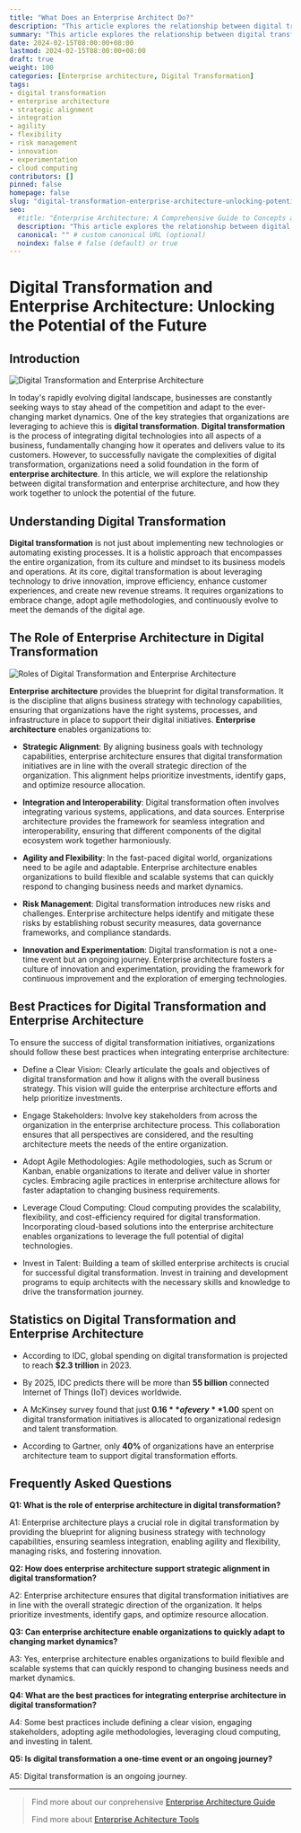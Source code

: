```yaml
---
title: "What Does an Enterprise Architect Do?"
description: "This article explores the relationship between digital transformation and enterprise architecture. It discusses the role of enterprise architecture in enabling strategic alignment, integration, agility, risk management and innovation."
summary: "This article explores the relationship between digital transformation and enterprise architecture. It discusses the role of enterprise architecture in enabling strategic alignment, integration, agility, risk management and innovation."
date: 2024-02-15T08:00:00+08:00
lastmod: 2024-02-15T08:00:00+08:00
draft: true
weight: 100
categories: [Enterprise architecture, Digital Transformation]
tags: 
- digital transformation
- enterprise architecture  
- strategic alignment
- integration
- agility
- flexibility
- risk management
- innovation
- experimentation
- cloud computing
contributors: []
pinned: false
homepage: false
slug: "digital-transformation-enterprise-architecture-unlocking-potential-future"
seo:
  #title: "Enterprise Architecture: A Comprehensive Guide to Concepts and Industry Practices" # custom title (optional)
  description: "This article explores the relationship between digital transformation and enterprise architecture. It discusses the role of enterprise architecture in enabling strategic alignment, integration, agility, risk management and innovation." # custom description (recommended)
  canonical: "" # custom canonical URL (optional)
  noindex: false # false (default) or true
---
```


# Digital Transformation and Enterprise Architecture: Unlocking the Potential of the Future

## Introduction

![Digital Transformation and Enterprise Architecture](https://cdn.sa.net/2024/02/13/DSnBxyvP3hqize4.png)

In today's rapidly evolving digital landscape, businesses are constantly seeking ways to stay ahead of the competition and adapt to the ever-changing market dynamics. One of the key strategies that organizations are leveraging to achieve this is **digital transformation**. **Digital transformation** is the process of integrating digital technologies into all aspects of a business, fundamentally changing how it operates and delivers value to its customers. However, to successfully navigate the complexities of digital transformation, organizations need a solid foundation in the form of **enterprise architecture**. In this article, we will explore the relationship between digital transformation and enterprise architecture, and how they work together to unlock the potential of the future.

## Understanding Digital Transformation

**Digital transformation** is not just about implementing new technologies or automating existing processes. It is a holistic approach that encompasses the entire organization, from its culture and mindset to its business models and operations. At its core, digital transformation is about leveraging technology to drive innovation, improve efficiency, enhance customer experiences, and create new revenue streams. It requires organizations to embrace change, adopt agile methodologies, and continuously evolve to meet the demands of the digital age.

## The Role of Enterprise Architecture in Digital Transformation


![Roles of Digital Transformation and Enterprise Architecture](https://cdn.sa.net/2024/02/13/hBOk2wmerXIfVsn.png)

**Enterprise architecture** provides the blueprint for digital transformation. It is the discipline that aligns business strategy with technology capabilities, ensuring that organizations have the right systems, processes, and infrastructure in place to support their digital initiatives. **Enterprise architecture** enables organizations to:

- **Strategic Alignment**: By aligning business goals with technology capabilities, enterprise architecture ensures that digital transformation initiatives are in line with the overall strategic direction of the organization. This alignment helps prioritize investments, identify gaps, and optimize resource allocation.

- **Integration and Interoperability**: Digital transformation often involves integrating various systems, applications, and data sources. Enterprise architecture provides the framework for seamless integration and interoperability, ensuring that different components of the digital ecosystem work together harmoniously.

- **Agility and Flexibility**: In the fast-paced digital world, organizations need to be agile and adaptable. Enterprise architecture enables organizations to build flexible and scalable systems that can quickly respond to changing business needs and market dynamics. 

- **Risk Management**: Digital transformation introduces new risks and challenges. Enterprise architecture helps identify and mitigate these risks by establishing robust security measures, data governance frameworks, and compliance standards.

- **Innovation and Experimentation**: Digital transformation is not a one-time event but an ongoing journey. Enterprise architecture fosters a culture of innovation and experimentation, providing the framework for continuous improvement and the exploration of emerging technologies.

## Best Practices for Digital Transformation and Enterprise Architecture

To ensure the success of digital transformation initiatives, organizations should follow these best practices when integrating enterprise architecture:

- Define a Clear Vision: Clearly articulate the goals and objectives of digital transformation and how it aligns with the overall business strategy. This vision will guide the enterprise architecture efforts and help prioritize investments.

- Engage Stakeholders: Involve key stakeholders from across the organization in the enterprise architecture process. This collaboration ensures that all perspectives are considered, and the resulting architecture meets the needs of the entire organization.

- Adopt Agile Methodologies: Agile methodologies, such as Scrum or Kanban, enable organizations to iterate and deliver value in shorter cycles. Embracing agile practices in enterprise architecture allows for faster adaptation to changing business requirements.

- Leverage Cloud Computing: Cloud computing provides the scalability, flexibility, and cost-efficiency required for digital transformation. Incorporating cloud-based solutions into the enterprise architecture enables organizations to leverage the full potential of digital technologies.

- Invest in Talent: Building a team of skilled enterprise architects is crucial for successful digital transformation. Invest in training and development programs to equip architects with the necessary skills and knowledge to drive the transformation journey.

## Statistics on Digital Transformation and Enterprise Architecture

- According to IDC, global spending on digital transformation is projected to reach **$2.3 trillion** in 2023. 

- By 2025, IDC predicts there will be more than **55 billion** connected Internet of Things (IoT) devices worldwide.

- A McKinsey survey found that just **$0.16** of every **$1.00** spent on digital transformation initiatives is allocated to organizational redesign and talent transformation. 

- According to Gartner, only **40%** of organizations have an enterprise architecture team to support digital transformation efforts.

## Frequently Asked Questions

**Q1: What is the role of enterprise architecture in digital transformation?**

A1: Enterprise architecture plays a crucial role in digital transformation by providing the blueprint for aligning business strategy with technology capabilities, ensuring seamless integration, enabling agility and flexibility, managing risks, and fostering innovation.

**Q2: How does enterprise architecture support strategic alignment in digital transformation?**

A2: Enterprise architecture ensures that digital transformation initiatives are in line with the overall strategic direction of the organization. It helps prioritize investments, identify gaps, and optimize resource allocation. 

**Q3: Can enterprise architecture enable organizations to quickly adapt to changing market dynamics?**

A3: Yes, enterprise architecture enables organizations to build flexible and scalable systems that can quickly respond to changing business needs and market dynamics.

**Q4: What are the best practices for integrating enterprise architecture in digital transformation?** 

A4: Some best practices include defining a clear vision, engaging stakeholders, adopting agile methodologies, leveraging cloud computing, and investing in talent.

**Q5: Is digital transformation a one-time event or an ongoing journey?**

A5: Digital transformation is an ongoing journey.

---

> Find more about our conprehensive [Enterprise Architecture Guide](/docs/ultimate-guides/chapter-1.1-introduction-of-enterprise-architecture/)
>
> Find more about [Enterprise Achitecture Tools](/docs/software-tools/)